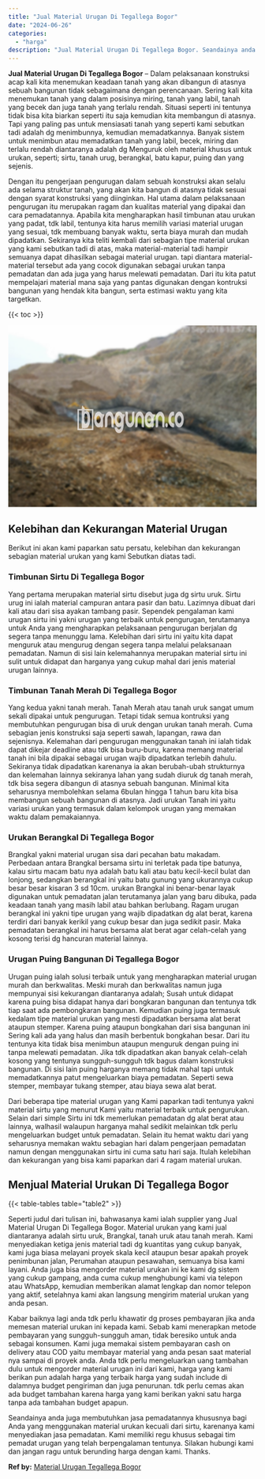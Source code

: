 ```yaml
---
title: "Jual Material Urugan Di Tegallega Bogor"
date: "2024-06-26"
categories: 
  - "harga"
description: "Jual Material Urugan Di Tegallega Bogor. Seandainya anda juga membutuhkan jasa pemadatannya khususnya bagi Anda yang menggunakan material urukan kecuali dari..."
---
```


**Jual Material Urugan Di Tegallega Bogor** – Dalam pelaksanaan konstruksi acap kali kita menemukan keadaan tanah yang akan dibangun di atasnya sebuah bangunan tidak sebagaimana dengan perencanaan. Sering kali kita menemukan tanah yang dalam posisinya miring, tanah yang labil, tanah yang becek dan juga tanah yang terlalu rendah. Situasi seperti ini tentunya tidak bisa kita biarkan seperti itu saja kemudian kita membangun di atasnya. Tapi yang paling pas untuk mensiasati tanah yang seperti kami sebutkan tadi adalah dg menimbunnya, kemudian memadatkannya. Banyak sistem untuk menimbun atau memadatkan tanah yang labil, becek, miring dan terlalu rendah diantaranya adalah dg Menguruk oleh material khusus untuk urukan, seperti; sirtu, tanah urug, berangkal, batu kapur, puing dan yang sejenis.

Dengan itu pengerjaan pengurugan dalam sebuah konstruksi akan selalu ada selama struktur tanah, yang akan kita bangun di atasnya tidak sesuai dengan syarat konstruksi yang diinginkan. Hal utama dalam pelaksanaan pengurugan itu merupakan ragam dan kualitas material yang dipakai dan cara pemadatannya. Apabila kita mengharapkan hasil timbunan atau urukan yang padat, tdk labil, tentunya kita harus memilih variasi material urugan yang sesuai, tdk membuang banyak waktu, serta biaya murah dan mudah dipadatkan. Sekiranya kita teliti kembali dari sebagian tipe material urukan yang kami sebutkan tadi di atas, maka material-material tadi hampir semuanya dapat dihasilkan sebagai material urugan. tapi diantara material-material tersebut ada yang cocok digunakan sebagai urukan tanpa pemadatan dan ada juga yang harus melewati pemadatan. Dari itu kita patut mempelajari material mana saja yang pantas digunakan dengan kontruksi bangunan yang hendak kita bangun, serta estimasi waktu yang kita targetkan.

{{< toc >}}

![Jual Material Urugan Di Tegallega Bogor](/images/jual-urugan-27.png)

## Kelebihan dan Kekurangan Material Urugan

Berikut ini akan kami paparkan satu persatu, kelebihan dan kekurangan sebagian material urukan yang kami Sebutkan diatas tadi.

### Timbunan Sirtu Di Tegallega Bogor

Yang pertama merupakan material sirtu disebut juga dg sirtu uruk. Sirtu urug ini ialah material campuran antara pasir dan batu. Lazimnya dibuat dari kali atau dari sisa ayakan tambang pasir. Sependek pengalaman kami urugan sirtu ini yakni urugan yang terbaik untuk pengurugan, terutamanya untuk Anda yang mengharapkan pelaksanaan pengurugan berjalan dg segera tanpa menunggu lama. Kelebihan dari sirtu ini yaitu kita dapat menguruk atau mengurug dengan segera tanpa melalui pelaksanaan pemadatan. Namun di sisi lain kelemahannya merupakan material sirtu ini sulit untuk didapat dan harganya yang cukup mahal dari jenis material urugan lainnya.

### Timbunan Tanah Merah Di Tegallega Bogor

Yang kedua yakni tanah merah. Tanah Merah atau tanah uruk sangat umum sekali dipakai untuk pengurugan. Tetapi tidak semua kontruksi yang membutuhkan pengurugan bisa di uruk dengan urukan tanah merah. Cuma sebagian jenis konstruksi saja seperti sawah, lapangan, rawa dan sejenisnya. Kelemahan dari pengurugan menggunakan tanah ini ialah tidak dapat dikejar deadline atau tdk bisa buru-buru, karena memang material tanah ini bila dipakai sebagai urugan wajib dipadatkan terlebih dahulu. Sekiranya tidak dipadatkan karenanya ia akan berubah-ubah strukturnya dan kelemahan lainnya sekiranya lahan yang sudah diuruk dg tanah merah, tdk bisa segera dibangun di atasnya sebuah bangunan. Minimal kita seharusnya membolehkan selama 6bulan hingga 1 tahun baru kita bisa membangun sebuah bangunan di atasnya. Jadi urukan Tanah ini yaitu variasi urukan yang termasuk dalam kelompok urugan yang memakan waktu dalam pemakaiannya.

### Urukan Berangkal Di Tegallega Bogor

Brangkal yakni material urugan sisa dari pecahan batu makadam. Perbedaan antara Brangkal bersama sirtu ini terletak pada tipe batunya, kalau sirtu macam batu nya adalah batu kali atau batu kecil-kecil bulat dan lonjong, sedangkan berangkal ini yaitu batu gunung yang ukurannya cukup besar besar kisaran 3 sd 10cm. urukan Brangkal ini benar-benar layak digunakan untuk pemadatan jalan terutamanya jalan yang baru dibuka, pada keadaan tanah yang masih labil atau bahkan berlubang. Ragam urugan berangkal ini yakni tipe urugan yang wajib dipadatkan dg alat berat, karena terdiri dari banyak kerikil yang cukup besar dan juga sedikit pasir. Maka pemadatan berangkal ini harus bersama alat berat agar celah-celah yang kosong terisi dg hancuran material lainnya.

### Urugan Puing Bangunan Di Tegallega Bogor

Urugan puing ialah solusi terbaik untuk yang mengharapkan material urugan murah dan berkwalitas. Meski murah dan berkwalitas namun juga mempunyai sisi kekurangan diantaranya adalah; Susah untuk didapat karena puing bisa didapat hanya dari bongkaran bangunan dan tentunya tdk tiap saat ada pembongkaran bangunan. Kemudian puing juga termasuk kedalam tipe material urukan yang mesti dipadatkan bersama alat berat ataupun stemper. Karena puing ataupun bongkahan dari sisa bangunan ini Sering kali ada yang halus dan masih berbentuk bongkahan besar. Dari itu tentunya kita tidak bisa menimbun ataupun menguruk dengan puing ini tanpa melewati pemadatan. Jika tdk dipadatkan akan banyak celah-celah kosong yang tentunya sungguh-sungguh tdk bagus dalam konstruksi bangunan. Di sisi lain puing harganya memang tidak mahal tapi untuk memadatkannya patut mengeluarkan biaya pemadatan. Seperti sewa stemper, membayar tukang stemper, atau biaya sewa alat berat.

Dari beberapa tipe material urugan yang Kami paparkan tadi tentunya yakni material sirtu yang menurut Kami yaitu material terbaik untuk pengurukan. Selain dari simple Sirtu ini tdk memerlukan pemadatan dg alat berat atau lainnya, walhasil walaupun harganya mahal sedikit melainkan tdk perlu mengeluarkan budget untuk pemadatan. Selain itu hemat waktu dari yang seharusnya memakan waktu sebagian hari dalam pengerjaan pemadatan namun dengan menggunakan sirtu ini cuma satu hari saja. Itulah kelebihan dan kekurangan yang bisa kami paparkan dari 4 ragam material urukan.

## Menjual Material Urukan Di Tegallega Bogor

{{< table-tables table="table2" >}}

Seperti judul dari tulisan ini, bahwasanya kami ialah supplier yang Jual Material Urugan Di Tegallega Bogor. Material urukan yang kami jual diantaranya adalah sirtu uruk, Brangkal, tanah uruk atau tanah merah. Kami menyediakan ketiga jenis material tadi dg kuantitas yang cukup banyak, kami juga biasa melayani proyek skala kecil ataupun besar apakah proyek penimbunan jalan, Perumahan ataupun pesawahan, semuanya bisa kami layani. Anda juga bisa mengorder material urukan ini ke kami dg sistem yang cukup gampang, anda cuma cukup menghubungi kami via telepon atau WhatsApp, kemudian memberikan alamat lengkap dan nomor telepon yang aktif, setelahnya kami akan langsung mengirim material urukan yang anda pesan.

Kabar baiknya lagi anda tdk perlu khawatir dg proses pembayaran jika anda memesan material urukan ini kepada kami. Sebab kami menerapkan metode pembayaran yang sungguh-sungguh aman, tidak beresiko untuk anda sebagai konsumen. Kami juga memakai sistem pembayaran cash on delivery atau COD yaitu membayar material yang anda pesan saat material nya sampai di proyek anda. Anda tdk perlu mengeluarkan uang tambahan dulu untuk mengorder material urugan ini dari kami, harga yang kami berikan pun adalah harga yang terbaik harga yang sudah include di dalamnya budget pengiriman dan juga penurunan. tdk perlu cemas akan ada budget tambahan karena harga yang kami berikan yakni satu harga tanpa ada tambahan budget apapun.

Seandainya anda juga membutuhkan jasa pemadatannya khususnya bagi Anda yang menggunakan material urukan kecuali dari sirtu, karenanya kami menyediakan jasa pemadatan. Kami memiliki regu khusus sebagai tim pemadat urugan yang telah berpengalaman tentunya. Silakan hubungi kami dan jangan ragu untuk berunding harga dengan kami. Thanks.

**Ref by:** [Material Urugan Tegallega Bogor](https://id.wikipedia.org/wiki/Material)
